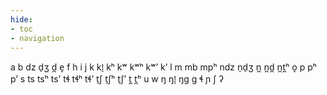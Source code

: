 ```yaml
---
hide:
- toc
- navigation
---
```

a
b
dz
d̠ʒ
d̪
e̞
f
h
i
j
k
kǃ̠
kʰ
kʷ
kʷʰ
kʷʼ
kʼ
l
m
mb
mpʰ
ndz
n̠d̠ʒ
n̪
n̪d̪
n̪t̪ʰ
o̞
p
pʰ
pʼ
s
ts
tsʰ
tsʼ
tɬ
tɬʰ
tɬʼ
t̠ʃ
t̠ʃʰ
t̠ʃʼ
t̪
t̪ʰ
u
w
ŋ
ŋǃ̠
ŋɡ
ɡ
ɬ
ɲ
ʃ
ʔ

